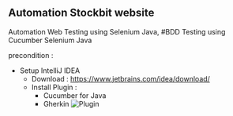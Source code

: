## Automation Stockbit website
Automation Web Testing using Selenium Java, #BDD Testing using Cucumber Selenium Java

precondition : 
- Setup IntelliJ IDEA 
  - Download : https://www.jetbrains.com/idea/download/
  - Install Plugin : 
    - Cucumber for Java
    - Gherkin 
    ![Plugin](https://user-images.githubusercontent.com/91242124/146736198-e998e0e9-05d1-4faf-960e-eadedeebfb40.png)
